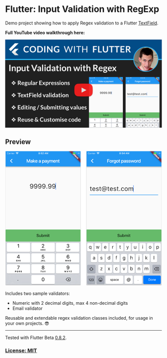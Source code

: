# Flutter: Input Validation with RegExp

Demo project showing how to apply Regex validation to a Flutter [TextField](https://docs.flutter.io/flutter/material/TextField-class.html).

**Full YouTube video walkthrough here:**

![](screenshots/Poster-input-validation-regex.png)

## Preview 

[![](screenshots/validators.png)](https://youtu.be/HLop7s2sJ7Q)

Includes two sample validators:

- Numeric with 2 decimal digits, max 4 non-decimal digits
- Email validator

Reusable and extendable regex validation classes included, for usage in your own projects. 😎

--------

Tested with Flutter Beta [0.8.2](https://github.com/flutter/flutter/releases/tag/v0.8.2).

### [License: MIT](LICENSE.md)

